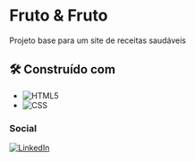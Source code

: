 <h1> Fruto & Fruto </h1>

Projeto base para um site de receitas saudáveis

<h2> 🛠️ Construído com </h2>

* ![HTML5](https://img.shields.io/badge/HTML5-E34F26?style=for-the-badge&logo=html5&logoColor=white)
* ![CSS](https://img.shields.io/badge/CSS3-1572B6?style=for-the-badge&logo=css3&logoColor=white)


<h3>Social</h3>

[![LinkedIn][linkedin.shield]][linkedin-url]





[linkedin.shield]: https://img.shields.io/badge/LinkedIn-0077B5?style=for-the-badge&logo=linkedin&logoColor=white
[linkedin-url]: https://www.linkedin.com/in/pedro-h-a-brito-676096251/
